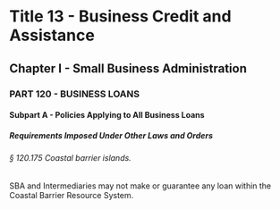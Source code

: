 
# Title 13 - Business Credit and Assistance
## Chapter I - Small Business Administration
### PART 120 - BUSINESS LOANS
#### Subpart A - Policies Applying to All Business Loans
##### Requirements Imposed Under Other Laws and Orders
###### § 120.175 Coastal barrier islands.

SBA and Intermediaries may not make or guarantee any loan within the Coastal Barrier Resource System.
